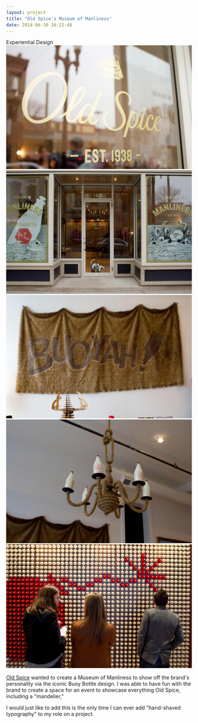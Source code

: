 ```yaml
---
layout: project
title: "Old Spice's Museum of Manliness"
date: 2014-06-30 16:22:48
---
```


<div class="meta">
 Experiential Design
</div>

<img src="/images/os-2.jpg" alt="">
<img src="/images/os-1.jpg" alt="">
<div class="grid grid-half-gutter">
  <div class="grid-1-2">
    <img src="/images/os-4.jpg" alt="">
  </div>
  <div class="grid-1-2">
    <img src="/images/os-5.jpg" alt="">
  </div>
</div>
<img src="/images/os-3.jpg" alt="">

<a href="http://vimeo.com/34532174" target="_blank">Old Spice</a> wanted to create a Museum of Manliness to show off the brand's personality via the iconic Buoy Bottle design. I was able to have fun with the brand to create a space for an event to showcase everything Old Spice, including a "mandelier," 

I would just like to add this is the only time I can ever add "hand-shaved typography" to my role on a project.
